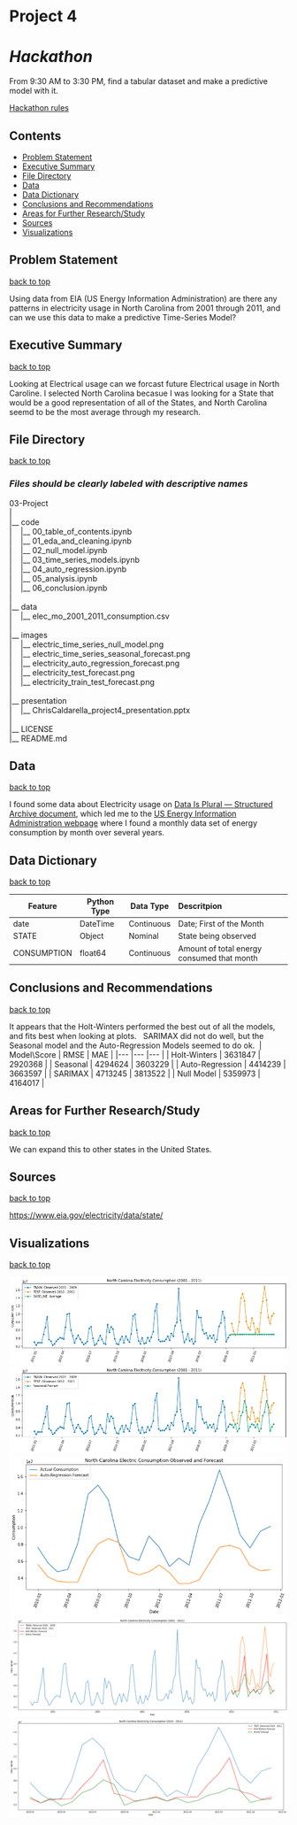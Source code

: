 # Project 4
# *Hackathon*
From 9:30 AM to 3:30 PM, find a tabular dataset and make a predictive model with it.

[Hackathon rules](Hackathon_README.md)

## Contents
 - [Problem Statement](#Problem-Statement)
 - [Executive Summary](#Executive-Summary)
 - [File Directory](#File-Directory)
 - [Data](#Data)
 - [Data Dictionary](#Data-Dictionary)
 - [Conclusions and Recommendations](#Conclusions-and-Recommendations)
 - [Areas for Further Research/Study](#Areas-for-Further-Research/Study)
 - [Sources](#Sources)
 - [Visualizations](#Visualizations)


## Problem Statement
[back to top](#Project-4)

Using data from EIA (US Energy Information Administration) are there any patterns in electricity usage in North Carolina from 2001 through 2011, and can we use this data to make a predictive Time-Series Model?


## Executive Summary
[back to top](#Project-4)

Looking at Electrical usage can we forcast future Electrical usage in North Caroline. I selected North Carolina becasue I was looking for a State that would be a good representation of all of the States, and North Carolina seemd to be the most average  through my research.




## File Directory
[back to top](#Project-4)
### *Files should be clearly labeled with descriptive names*
03-Project<br />
|<br />
|__ code<br />
|&nbsp;&nbsp;&nbsp;&nbsp;|__ 00_table_of_contents.ipynb <br />
|&nbsp;&nbsp;&nbsp;&nbsp;|__ 01_eda_and_cleaning.ipynb <br />
|&nbsp;&nbsp;&nbsp;&nbsp;|__ 02_null_model.ipynb <br />
|&nbsp;&nbsp;&nbsp;&nbsp;|__ 03_time_series_models.ipynb <br />
|&nbsp;&nbsp;&nbsp;&nbsp;|__ 04_auto_regression.ipynb <br />
|&nbsp;&nbsp;&nbsp;&nbsp;|__ 05_analysis.ipynb <br />
|&nbsp;&nbsp;&nbsp;&nbsp;|__ 06_conclusion.ipynb <br />
|<br />
|__ data <br />
|&nbsp;&nbsp;&nbsp;&nbsp;|__ elec_mo_2001_2011_consumption.csv <br />
|<br />
|__ images <br />
|&nbsp;&nbsp;&nbsp;&nbsp;|__ electric_time_series_null_model.png <br />
|&nbsp;&nbsp;&nbsp;&nbsp;|__ electric_time_series_seasonal_forecast.png <br />
|&nbsp;&nbsp;&nbsp;&nbsp;|__ electricity_auto_regression_forecast.png <br />
|&nbsp;&nbsp;&nbsp;&nbsp;|__ electricity_test_forecast.png <br />
|&nbsp;&nbsp;&nbsp;&nbsp;|__ electricity_train_test_forecast.png <br />
|<br />
|__ presentation <br />
|&nbsp;&nbsp;&nbsp;&nbsp;|__ ChrisCaldarella_project4_presentation.pptx <br />
|<br />
|__ LICENSE <br />
|__ README.md <br />


## Data
[back to top](#Project-4)

I found some data about Electricity usage on [Data Is Plural — Structured Archive document](https://docs.google.com/spreadsheets/d/1wZhPLMCHKJvwOkP4juclhjFgqIY8fQFMemwKL2c64vk/edit#gid=0), which led me to the [US Energy Information Administration webpage](https://www.eia.gov/electricity/data/state/) where I found a monthly data set of energy consumption by month over several years.


## Data Dictionary
[back to top](#Project-4)

| Feature              | Python Type | Data Type  | Descritpion   |
| ---                  | ---         | ---        | :---           |
| date                 | DateTime    | Continuous | Date; First of the Month |
| STATE                | Object      | Nominal    | State being observed |
| CONSUMPTION          | float64     | Continuous | Amount of total energy consumed that month |



## Conclusions and Recommendations
[back to top](#Project-4)

It appears that the Holt-Winters performed the best out of all the models, and fits best when looking at plots.
​
​
SARIMAX did not do well, but the Seasonal model and the Auto-Regression Models seemed to do ok.
​
​
| Model\Score     | RMSE    | MAE     |
|---              |---      |---      |
| Holt-Winters    | 3631847 | 2920368 |
| Seasonal        | 4294624 | 3603229 |
| Auto-Regression | 4414239 | 3663597 |
| SARIMAX         | 4713245 | 3813522 |
| Null Model      | 5359973 | 4164017 |


## Areas for Further Research/Study
[back to top](#Project-4)

We can expand this to other states in the United States.


## Sources
[back to top](#Project-4)

https://www.eia.gov/electricity/data/state/ <br/>



## Visualizations
[back to top](#Project-4)

![](./images/electric_time_series_null_model.png)
![](./images/electric_time_series_seasonal_forecast.png)
![](./images/electricity_auto_regression_forecast.png)
![](./images/electricity_train_test_forecast.png)
![](./images/electricity_test_forecast.png)

